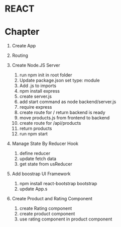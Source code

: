 # REACT

# Chapter

1. Create App
2. Routing
3. Create Node.JS Server

   1. run npm init in root folder
   2. Update package.json set type: module
   3. Add .js to imports
   4. npm install express
   5. create server.js
   6. add start command as node backend/server.js
   7. require express
   8. create route for / return backend is ready
   9. move products.js from frontend to backend
   10. create route for /api/products
   11. return products
   12. run npm start

4. Manage State By Reducer Hook

   1. define reducer
   2. update fetch data
   3. get state from usReducer

5. Add boostrap UI Framework

   1. npm install react-bootstrap bootstrap
   2. update App.s

6. Create Product and Rating Component
   1. create Rating component
   2. create product component
   3. use rating component in product component
